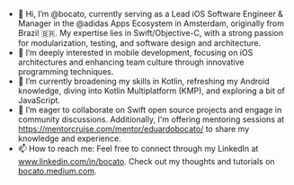 - 👋 Hi, I’m @bocato, currently serving as a Lead iOS Software Engineer & Manager in the @adidas Apps Ecosystem in Amsterdam, originally from Brazil 🇧🇷. My expertise lies in Swift/Objective-C, with a strong passion for modularization, testing, and software design and architecture.
- 👀 I’m deeply interested in mobile development, focusing on iOS architectures and enhancing team culture through innovative programming techniques.
- 🌱 I’m currently broadening my skills in Kotlin, refreshing my Android knowledge, diving into Kotlin Multiplatform (KMP), and exploring a bit of JavaScript.
- 💞️ I’m eager to collaborate on Swift open source projects and engage in community discussions. Additionally, I'm offering mentoring sessions at https://mentorcruise.com/mentor/eduardobocato/ to share my knowledge and experience.
- 📫 How to reach me: Feel free to connect through my LinkedIn at www.linkedin.com/in/bocato. Check out my thoughts and tutorials on [bocato.medium.com](https://bocato.medium.com).

<!---
bocato/bocato is a ✨ special ✨ repository because its `README.md` (this file) appears on your GitHub profile.
You can click the Preview link to take a look at your changes.
--->
